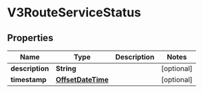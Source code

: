 # V3RouteServiceStatus

## Properties
Name | Type | Description | Notes
------------ | ------------- | ------------- | -------------
**description** | **String** |  |  [optional]
**timestamp** | [**OffsetDateTime**](OffsetDateTime.md) |  |  [optional]
